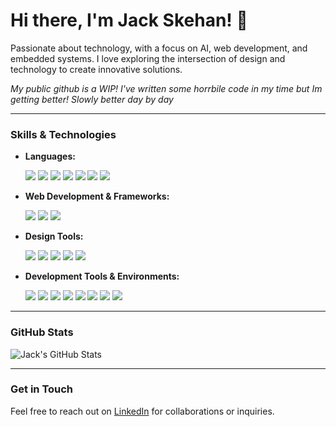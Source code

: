 # Hi there, I'm Jack Skehan! 👋

Passionate about technology, with a focus on AI, web development, and embedded systems. I love exploring the intersection of design and technology to create innovative solutions.

*My public github is a WIP! I've written some horrbile code in my time but Im getting better! Slowly better day by day*

---

### Skills & Technologies


- **Languages:**
  
  <img src="https://img.shields.io/badge/JavaScript-F7DF1E?style=for-the-badge&logo=javascript&logoColor=black" />
  <img src="https://img.shields.io/badge/TypeScript-3178C6?style=for-the-badge&logo=typescript&logoColor=white" />
  <img src="https://img.shields.io/badge/HTML5-E34F26?style=for-the-badge&logo=html5&logoColor=white" />
  <img src="https://img.shields.io/badge/CSS3-1572B6?style=for-the-badge&logo=css3&logoColor=white" />
  <img src="https://img.shields.io/badge/Python-3776AB?style=for-the-badge&logo=python&logoColor=white" />
  <img src="https://img.shields.io/badge/C-F7D11E?style=for-the-badge&logo=c&logoColor=black" />
  <img src="https://img.shields.io/badge/C++-00599C?style=for-the-badge&logo=c%2B%2B&logoColor=white" />

  
- **Web Development & Frameworks:**
  
  <!---<img src="https://img.shields.io/badge/ReactJS-61DAFB?style=for-the-badge&logo=react&logoColor=black" />
  <img src="https://img.shields.io/badge/Next.js-000000?style=for-the-badge&logo=next.js&logoColor=white" />-->
  <img src="https://img.shields.io/badge/Tailwind%20CSS-38B2AC?style=for-the-badge&logo=tailwind-css&logoColor=white" />
  <img src="https://img.shields.io/badge/Angular-DD0031?style=for-the-badge&logo=angular&logoColor=white" />
  <img src="https://img.shields.io/badge/Bootstrap-563D7C?style=for-the-badge&logo=bootstrap&logoColor=white" />
  
- **Design Tools:**
  
  <img src="https://img.shields.io/badge/Figma-%23F24E1E?style=for-the-badge&logo=figma&logoColor=white" />
  <img src="https://img.shields.io/badge/Photoshop-%2331A8FF?style=for-the-badge&logo=adobe-photoshop&logoColor=white" />
  <img src="https://img.shields.io/badge/Illustrator-%23FF9A00?style=for-the-badge&logo=adobe-illustrator&logoColor=white" />
  <img src="https://img.shields.io/badge/Blender-F5792A?style=for-the-badge&logo=blender&logoColor=white" />
  <img src="https://img.shields.io/badge/KiCad-%23F7E019?style=for-the-badge&logo=kicad&logoColor=black" />
  
- **Development Tools & Environments:**
  
  <img src="https://img.shields.io/badge/Visual%20Studio-007ACC?style=for-the-badge&logo=visual-studio&logoColor=white" />
  <img src="https://img.shields.io/badge/Neovim-%2357A143?style=for-the-badge&logo=neovim&logoColor=white" />
  <img src="https://img.shields.io/badge/Git-F05032?style=for-the-badge&logo=git&logoColor=white" />
  <img src="https://img.shields.io/badge/GitHub-%23121011?style=for-the-badge&logo=github&logoColor=white" />
  <img src="https://img.shields.io/badge/WordPress-%2321759B?style=for-the-badge&logo=wordpress&logoColor=white" />
  <img src="https://img.shields.io/badge/Node.js-%23339933?style=for-the-badge&logo=node.js&logoColor=white" />
  <img src="https://img.shields.io/badge/TensorFlow-%23FF6F00?style=for-the-badge&logo=tensorflow&logoColor=white" />
  <img src="https://img.shields.io/badge/Arduino%20IDE-%2300979D?style=for-the-badge&logo=arduino&logoColor=white" />

---

### GitHub Stats

![Jack's GitHub Stats](https://github-readme-stats.vercel.app/api?username=jackoske&show_icons=true&theme=dark)

---

### Get in Touch

Feel free to reach out on [LinkedIn](https://www.linkedin.com/in/jack-skehan) for collaborations or inquiries.
